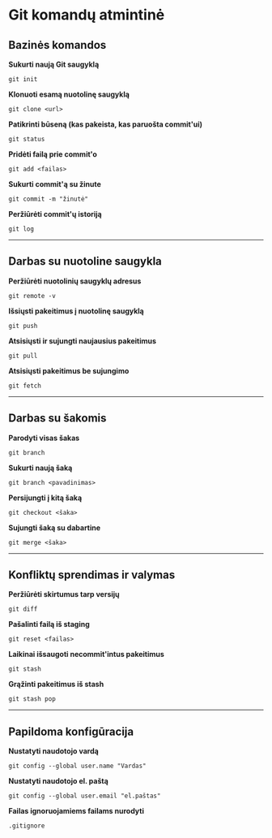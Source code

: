 # Git komandų atmintinė

## Bazinės komandos

**Sukurti naują Git saugyklą**
```
git init
```

**Klonuoti esamą nuotolinę saugyklą**
```
git clone <url>
```

**Patikrinti būseną (kas pakeista, kas paruošta commit'ui)**
```
git status
```

**Pridėti failą prie commit'o**
```
git add <failas>
```

**Sukurti commit'ą su žinute**
```
git commit -m "žinutė"
```

**Peržiūrėti commit'ų istoriją**
```
git log
```

---

## Darbas su nuotoline saugykla

**Peržiūrėti nuotolinių saugyklų adresus**
```
git remote -v
```

**Išsiųsti pakeitimus į nuotolinę saugyklą**
```
git push
```

**Atsisiųsti ir sujungti naujausius pakeitimus**
```
git pull
```

**Atsisiųsti pakeitimus be sujungimo**
```
git fetch
```

---

## Darbas su šakomis

**Parodyti visas šakas**
```
git branch
```

**Sukurti naują šaką**
```
git branch <pavadinimas>
```

**Persijungti į kitą šaką**
```
git checkout <šaka>
```

**Sujungti šaką su dabartine**
```
git merge <šaka>
```

---

## Konfliktų sprendimas ir valymas

**Peržiūrėti skirtumus tarp versijų**
```
git diff
```

**Pašalinti failą iš staging**
```
git reset <failas>
```

**Laikinai išsaugoti necommit'intus pakeitimus**
```
git stash
```

**Grąžinti pakeitimus iš stash**
```
git stash pop
```

---

## Papildoma konfigūracija

**Nustatyti naudotojo vardą**
```
git config --global user.name "Vardas"
```

**Nustatyti naudotojo el. paštą**
```
git config --global user.email "el.paštas"
```

**Failas ignoruojamiems failams nurodyti**
```
.gitignore
```
